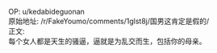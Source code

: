 
OP: u/kedabideguonan  
原始地址: /r/FakeYoumo/comments/1glst8j/国男这肯定是假的/  
正文:  
每个女人都是天生的骚逼，逼就是为乱交而生，包括你的母亲。

